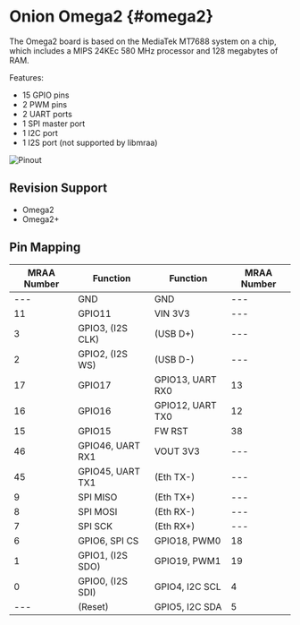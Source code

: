 Onion Omega2    {#omega2}
============

The Omega2 board is based on the MediaTek MT7688 system on a chip, which
includes a MIPS 24KEc 580 MHz processor and 128 megabytes of RAM.

Features:
 * 15 GPIO pins
 * 2 PWM pins
 * 2 UART ports
 * 1 SPI master port
 * 1 I2C port
 * 1 I2S port (not supported by libmraa)

![Pinout](https://raw.githubusercontent.com/OnionIoT/Onion-Docs/master/Omega2/Documentation/Hardware-Overview/img/Omega-2-Pinout-Diagram.png)


Revision Support
----------------
 * Omega2
 * Omega2+


Pin Mapping
-----------

| MRAA Number | Function               | Function               | MRAA Number |
|-------------|------------------------|------------------------|-------------|
| ---         | GND                    | GND                    | ---         |
| 11          | GPIO11                 | VIN 3V3                | ---         |
| 3           | GPIO3, (I2S CLK)       | (USB D+)               | ---         |
| 2           | GPIO2, (I2S WS)        | (USB D-)               | ---         |
| 17          | GPIO17                 | GPIO13, UART RX0       | 13          |
| 16          | GPIO16                 | GPIO12, UART TX0       | 12          |
| 15          | GPIO15                 | FW RST                 | 38          |
| 46          | GPIO46, UART RX1       | VOUT 3V3               | ---         |
| 45          | GPIO45, UART TX1       | (Eth TX-)              | ---         |
| 9           | SPI MISO               | (Eth TX+)              | ---         |
| 8           | SPI MOSI               | (Eth RX-)              | ---         |
| 7           | SPI SCK                | (Eth RX+)              | ---         |
| 6           | GPIO6, SPI CS          | GPIO18, PWM0           | 18          |
| 1           | GPIO1, (I2S SDO)       | GPIO19, PWM1           | 19          |
| 0           | GPIO0, (I2S SDI)       | GPIO4, I2C SCL         | 4           |
| ---         | (Reset)                | GPIO5, I2C SDA         | 5           |
